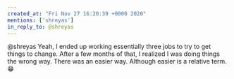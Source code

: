 ```yaml
---
created_at: "Fri Nov 27 16:20:39 +0000 2020"
mentions: ['shreyas']
in_reply_to: @shreyas
---
```


@shreyas Yeah, I ended up working essentially three jobs to try to get things to change. After a few months of that, I realized I was doing things the wrong way. There was an easier way. Although easier is a relative term. 😁